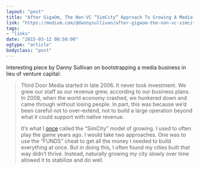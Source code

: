 ```yaml
---
layout: "post"
title: "After GigaOm, The Non-VC “SimCity” Approach To Growing A Media Business"
link: "https://medium.com/@dannysullivan/after-gigaom-the-non-vc-simcity-approach-to-growing-a-media-business-b10297a4f2d5"
tags: 
- "links"
date: "2015-03-12 08:50:00"
ogtype: "article"
bodyclass: "post"
---
```


Interesting piece by Danny Sullivan on bootstrapping a media business in lieu of venture capital:

> Third Door Media started in late 2006. It never took investment. We grew our staff as our revenue grew, according to our business plans. In 2008, when the world economy crashed, we hunkered down and came through without losing people. In part, this was because we’d been careful not to over-extend, not to build a large operation beyond what it could support with native revenue.
> 
> It’s what I [once](http://daggle.com/lessons-thoughts-year-anniversary-starting-business-2649) called the “SimCity” model of growing. I used to often play the game years ago. I would take two approaches. One was to use the “FUNDS” cheat to get all the money I needed to build everything at once. But in doing this, I often found my cities built that way didn’t thrive. Instead, naturally growing my city slowly over time allowed it to stabilize and do well.